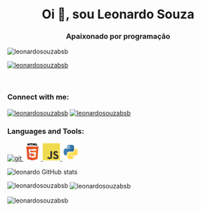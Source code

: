 <h1 align="center">Oi 👋, sou Leonardo Souza</h1>
<h3 align="center">Apaixonado por programação</h3>

<p align="left"> <img src="https://komarev.com/ghpvc/?username=leonardosouzabsb&label=Profile%20views&color=0e75b6&style=flat" alt="leonardosouzabsb" /> </p>

<p align="left"> <a href="https://github.com/ryo-ma/github-profile-trophy"><img src="https://github-profile-trophy.vercel.app/?username=leonardosouzabsb" alt="leonardosouzabsb" /></a> </p>

<p align="left"> <a href="https://twitter.com/" target="blank"><img src="https://img.shields.io/twitter/follow/?logo=twitter&style=for-the-badge" alt="" /></a> </p>

<h3 align="left">Connect with me:</h3>
<p align="left">
<a href="https://linkedin.com/in/leonardosouzabsb" target="blank"><img align="center" src="https://raw.githubusercontent.com/rahuldkjain/github-profile-readme-generator/master/src/images/icons/Social/linked-in-alt.svg" alt="leonardosouzabsb" height="30" width="40" /></a>
<a href="https://instagram.com/leonardosouzabsb" target="blank"><img align="center" src="https://raw.githubusercontent.com/rahuldkjain/github-profile-readme-generator/master/src/images/icons/Social/instagram.svg" alt="leonardosouzabsb" height="30" width="40" /></a>
</p>

<h3 align="left">Languages and Tools:</h3>
<p align="left"> <a href="https://git-scm.com/" target="_blank" rel="noreferrer"> <img src="https://www.vectorlogo.zone/logos/git-scm/git-scm-icon.svg" alt="git" width="40" height="40"/> </a> <a href="https://www.w3.org/html/" target="_blank" rel="noreferrer"> <img src="https://raw.githubusercontent.com/devicons/devicon/master/icons/html5/html5-original-wordmark.svg" alt="html5" width="40" height="40"/> </a> <a href="https://developer.mozilla.org/en-US/docs/Web/JavaScript" target="_blank" rel="noreferrer"> <img src="https://raw.githubusercontent.com/devicons/devicon/master/icons/javascript/javascript-original.svg" alt="javascript" width="40" height="40"/> </a> <a href="https://www.python.org" target="_blank" rel="noreferrer"> <img src="https://raw.githubusercontent.com/devicons/devicon/master/icons/python/python-original.svg" alt="python" width="40" height="40"/> </a> </p>

![leonardo GitHub stats](https://github-readme-stats.vercel.app/api?username=leonardosouzabsb&show_icons=true&theme=highcontrast)
<p><img align="left" src="https://github-readme-stats.vercel.app/api/top-langs?username=leonardosouzabsb&show_icons=true&locale=en&layout=compact" alt="leonardosouzabsb" /></p>

<p>&nbsp;<img align="center" src="https://github-readme-stats.vercel.app/api?username=leonardosouzabsb&show_icons=true&locale=en" alt="leonardosouzabsb" /></p>

<p><img align="center" src="https://github-readme-streak-stats.herokuapp.com/?user=leonardosouzabsb&" alt="leonardosouzabsb" /></p>


